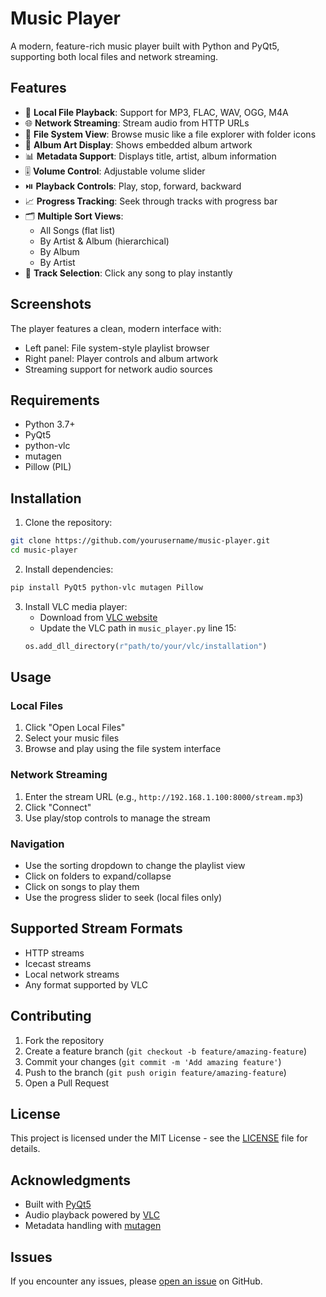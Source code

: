 # Music Player

A modern, feature-rich music player built with Python and PyQt5, supporting both local files and network streaming.

## Features

- 🎵 **Local File Playback**: Support for MP3, FLAC, WAV, OGG, M4A
- 🌐 **Network Streaming**: Stream audio from HTTP URLs
- 📁 **File System View**: Browse music like a file explorer with folder icons
- 🎨 **Album Art Display**: Shows embedded album artwork
- 📊 **Metadata Support**: Displays title, artist, album information
- 🎚️ **Volume Control**: Adjustable volume slider
- ⏯️ **Playback Controls**: Play, stop, forward, backward
- 📈 **Progress Tracking**: Seek through tracks with progress bar
- 🗂️ **Multiple Sort Views**: 
  - All Songs (flat list)
  - By Artist & Album (hierarchical)
  - By Album
  - By Artist
- 🎯 **Track Selection**: Click any song to play instantly

## Screenshots

The player features a clean, modern interface with:
- Left panel: File system-style playlist browser
- Right panel: Player controls and album artwork
- Streaming support for network audio sources

## Requirements

- Python 3.7+
- PyQt5
- python-vlc
- mutagen
- Pillow (PIL)

## Installation

1. Clone the repository:
```bash
git clone https://github.com/yourusername/music-player.git
cd music-player
```

2. Install dependencies:
```bash
pip install PyQt5 python-vlc mutagen Pillow
```

3. Install VLC media player:
   - Download from [VLC website](https://www.videolan.org/vlc/)
   - Update the VLC path in `music_player.py` line 15:
   ```python
   os.add_dll_directory(r"path/to/your/vlc/installation")
   ```

## Usage

### Local Files
1. Click "Open Local Files"
2. Select your music files
3. Browse and play using the file system interface

### Network Streaming
1. Enter the stream URL (e.g., `http://192.168.1.100:8000/stream.mp3`)
2. Click "Connect"
3. Use play/stop controls to manage the stream

### Navigation
- Use the sorting dropdown to change the playlist view
- Click on folders to expand/collapse
- Click on songs to play them
- Use the progress slider to seek (local files only)

## Supported Stream Formats

- HTTP streams
- Icecast streams
- Local network streams
- Any format supported by VLC

## Contributing

1. Fork the repository
2. Create a feature branch (`git checkout -b feature/amazing-feature`)
3. Commit your changes (`git commit -m 'Add amazing feature'`)
4. Push to the branch (`git push origin feature/amazing-feature`)
5. Open a Pull Request

## License

This project is licensed under the MIT License - see the [LICENSE](LICENSE) file for details.

## Acknowledgments

- Built with [PyQt5](https://www.riverbankcomputing.com/software/pyqt/)
- Audio playback powered by [VLC](https://www.videolan.org/)
- Metadata handling with [mutagen](https://mutagen.readthedocs.io/)

## Issues

If you encounter any issues, please [open an issue](https://github.com/yourusername/music-player/issues) on GitHub.
